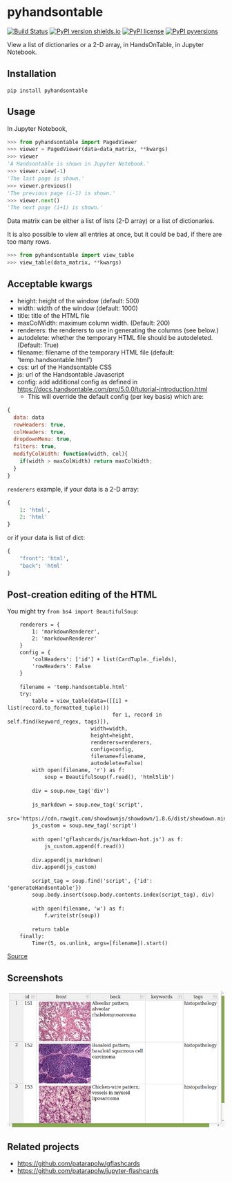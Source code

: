 # pyhandsontable

[![Build Status](https://travis-ci.org/patarapolw/pyhandsontable.svg?branch=master)](https://travis-ci.org/patarapolw/pyhandsontable)
[![PyPI version shields.io](https://img.shields.io/pypi/v/pyhandsontable.svg)](https://pypi.python.org/pypi/pyhandsontable/)
[![PyPI license](https://img.shields.io/pypi/l/pyhandsontable.svg)](https://pypi.python.org/pypi/pyhandsontable/)
[![PyPI pyversions](https://img.shields.io/pypi/pyversions/pyhandsontable.svg)](https://pypi.python.org/pypi/pyhandsontable/)

View a list of dictionaries or a 2-D array, in HandsOnTable, in Jupyter Notebook.

## Installation

```commandline
pip install pyhandsontable
```

## Usage

In Jupyter Notebook,

```python
>>> from pyhandsontable import PagedViewer
>>> viewer = PagedViewer(data=data_matrix, **kwargs)
>>> viewer
'A Handsontable is shown in Jupyter Notebook.'
>>> viewer.view(-1)
'The last page is shown.'
>>> viewer.previous()
'The previous page (i-1) is shown.'
>>> viewer.next()
'The next page (i+1) is shown.'
```

Data matrix can be either a list of lists (2-D array) or a list of dictionaries.

It is also possible to view all entries at once, but it could be bad, if there are too many rows.

```python
>>> from pyhandsontable import view_table
>>> view_table(data_matrix, **kwargs)
```

## Acceptable kwargs

- height: height of the window (default: 500)
- width: width of the window (default: 1000)
- title: title of the HTML file
- maxColWidth: maximum column width. (Default: 200)
- renderers: the renderers to use in generating the columns (see below.)
- autodelete: whether the temporary HTML file should be autodeleted. (Default: True)
- filename: filename of the temporary HTML file (default: 'temp.handsontable.html')
- css: url of the Handsontable CSS
- js: url of the Handsontable Javascript
- config: add additional config as defined in https://docs.handsontable.com/pro/5.0.0/tutorial-introduction.html
  - This will override the default config (per key basis) which are:
  
```javascript
{
  data: data
  rowHeaders: true,
  colHeaders: true,
  dropdownMenu: true,
  filters: true,
  modifyColWidth: function(width, col){
    if(width > maxColWidth) return maxColWidth;
  }
}
```

`renderers` example, if your data is a 2-D array:

```python
{
    1: 'html',
    2: 'html'
}
```

or if your data is list of dict:

```python
{
    "front": 'html',
    "back": 'html'
}
```

## Post-creation editing of the HTML

You might try `from bs4 import BeautifulSoup`:

        renderers = {
            1: 'markdownRenderer',
            2: 'markdownRenderer'
        }
        config = {
            'colHeaders': ['id'] + list(CardTuple._fields),
            'rowHeaders': False
        }

        filename = 'temp.handsontable.html'
        try:
            table = view_table(data=([[i] + list(record.to_formatted_tuple())
                                      for i, record in self.find(keyword_regex, tags)]),
                               width=width,
                               height=height,
                               renderers=renderers,
                               config=config,
                               filename=filename,
                               autodelete=False)
            with open(filename, 'r') as f:
                soup = BeautifulSoup(f.read(), 'html5lib')

            div = soup.new_tag('div')

            js_markdown = soup.new_tag('script',
                                       src='https://cdn.rawgit.com/showdownjs/showdown/1.8.6/dist/showdown.min.js')
            js_custom = soup.new_tag('script')

            with open('gflashcards/js/markdown-hot.js') as f:
                js_custom.append(f.read())

            div.append(js_markdown)
            div.append(js_custom)

            script_tag = soup.find('script', {'id': 'generateHandsontable'})
            soup.body.insert(soup.body.contents.index(script_tag), div)

            with open(filename, 'w') as f:
                f.write(str(soup))

            return table
        finally:
            Timer(5, os.unlink, args=[filename]).start()

[Source](https://github.com/patarapolw/gflashcards/blob/master/gflashcards/app.py#L93)

## Screenshots

![0.png](/screenshots/0.png?raw=true)

## Related projects

- https://github.com/patarapolw/gflashcards
- https://github.com/patarapolw/jupyter-flashcards

